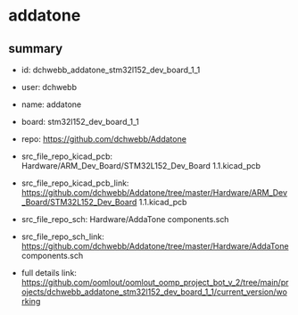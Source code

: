 # addatone
 
## summary 
* id: dchwebb_addatone_stm32l152_dev_board_1_1
* user: dchwebb
* name: addatone
* board: stm32l152_dev_board_1_1
* repo: https://github.com/dchwebb/Addatone
* src_file_repo_kicad_pcb: Hardware/ARM_Dev_Board/STM32L152_Dev_Board 1.1.kicad_pcb
* src_file_repo_kicad_pcb_link: https://github.com/dchwebb/Addatone/tree/master/Hardware/ARM_Dev_Board/STM32L152_Dev_Board 1.1.kicad_pcb


* src_file_repo_sch: Hardware/AddaTone components.sch
* src_file_repo_sch_link: https://github.com/dchwebb/Addatone/tree/master/Hardware/AddaTone components.sch
* full details link: https://github.com/oomlout/oomlout_oomp_project_bot_v_2/tree/main/projects/dchwebb_addatone_stm32l152_dev_board_1_1/current_version/working  







